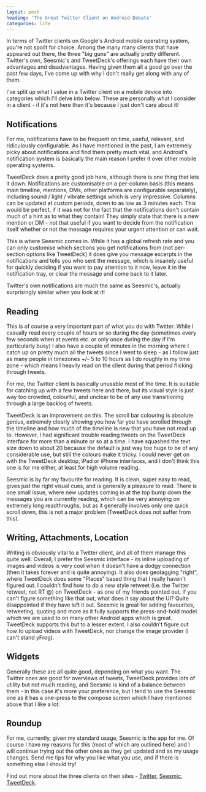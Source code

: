 ```yaml
---
layout: post
heading: 'The Great Twitter Client on Android Debate'
categories: life
---
```


In terms of Twitter clients on Google's Android mobile operating system, you're not spoilt for choice. Among the many many clients that have appeared out there, the three "big guns" are actually pretty different. Twitter's own, Seesmic's and TweetDeck's offerings each have their own advantages and disadvantages. Having given them all a good go over the past few days, I've come up with why I don't really get along with any of them.

I've split up what I value in a Twitter client on a mobile device into categories which I'll delve into below. These are personally what I consider in a client - if it's not here then it's because I just don't care about it!

## Notifications

For me, notifications have to be frequent on time, useful, relevant, and ridiculously configurable. As I have mentioned in the past, I am extremely picky about notifications and find them pretty much vital, and Android's notification system is basically the main reason I prefer it over other mobile operating systems.

TweetDeck does a pretty good job here, although there is one thing that lets it down. Notifications are customisable on a per-column basis (this means main timeline, mentions, DMs, other platforms are configurable separately), including sound / light / vibrate settings which is very impressive. Columns can be updated at custom periods, down to as low as 3 minutes each. This would be perfect, if it was not for the fact that the notifications don't contain much of a hint as to what they contain! They simply state that there is a new mention or DM - not that useful if you want to decide from the notification itself whether or not the message requires your urgent attention or can wait.

This is where Seesmic comes in. While it has a global refresh rate and you can only customise which sections you get notifications from (not per-section options like TweetDeck) it does give you message excerpts in the notifications and tells you who sent the message, which is insanely useful for quickly deciding if you want to pay attention to it now, leave it in the notification tray, or clear the message and come back to it later.

Twitter's own notifications are much the same as Seesmic's, actually surprisingly similar when you look at it!

## Reading

This is of course a very important part of what you do with Twitter. While I casually read every couple of hours or so during the day (sometimes every few seconds when at events etc. or only once during the day if I'm particularly busy) I also have a couple of minutes in the morning where I catch up on pretty much all the tweets since I went to sleep - as I follow just as many people in timezones +/- 5 to 10 hours as I do roughly in my time zone - which means I heavily read on the client during that period flicking through tweets.

For me, the Twitter client is basically unusable most of the time. It is suitable for catching up with a few tweets here and there, but its visual style is just way too crowded, colourful, and unclear to be of any use transitioning through a large backlog of tweets.

TweetDeck is an improvement on this. The scroll bar colouring is absolute genius, extremely clearly showing you how far you have scrolled through the timeline and how much of the timeline is new that you have not read up to. However, I had significant trouble reading tweets on the TweetDeck interface for more than a minute or so at a time. I have squashed the text size down to about 20 because the default is just way too huge to be of any considerable use, but still the colours make it tricky. I could never get on with the TweetDeck desktop, iPad or iPhone interfaces, and I don't think this one is for me either, at least for high volume reading.

Seesmic is by far my favourite for reading. It is clean, super easy to read, gives just the right visual cues, and is generally a pleasure to read. There is one small issue, where new updates coming in at the top bump down the messages you are currently reading, which can be very annoying on extremely long readthroughs, but as it generally involves only one quick scroll down, this is not a major problem (TweetDeck does not suffer from this).

## Writing, Attachments, Location

Writing is obviously vital to a Twitter client, and all of them manage this quite well. Overall, I prefer the Seesmic interface - its inline uploading of images and videos is very cool when it doesn't have a dodgy connection (then it takes forever and is quite annoying). It also does geotagging "right", where TweetDeck does some "Places" based thing that I really haven't figured out. I couldn't find how to do a new style retweet (i.e. the Twitter retweet, not RT @) on TweetDeck - as one of my friends pointed out, if you can't figure something like that out, what does it say about the UI? Quite disappointed if they have left it out. Seesmic is great for adding favourites, retweeting, quoting and more as it fully supports the press-and-hold model which we are used to on many other Android apps which is great. TweetDeck supports this but to a lesser extent. I also couldn't figure out how to upload videos with TweetDeck, nor change the image provider (I can't stand yFrog).

## Widgets

Generally these are all quite good, depending on what you want. The Twitter ones are good for overviews of tweets, TweetDeck provides lots of utility but not much reading, and Seesmic is kind of a balance between them - in this case it's more your preference, but I tend to use the Seesmic one as it has a one-press to the compose screen which I have mentioned above that I like a lot.

## Roundup

For me, currently, given my standard usage, Seesmic is the app for me. Of course I have my reasons for this (most of which are outlined here) and I will continue trying out the other ones as they get updated and as my usage changes. Send me tips for why you like what you use, and if there is something else I should try!

Find out more about the three clients on their sites - [Twitter](http://blog.twitter.com/2010/04/twitter-for-android-robots-like-to.html), [Seesmic](http://seesmic.com/seesmic_mobile/android/), [TweetDeck](http://web.archive.org/web/20101115234642/http://www.tweetdeck.com/android/).